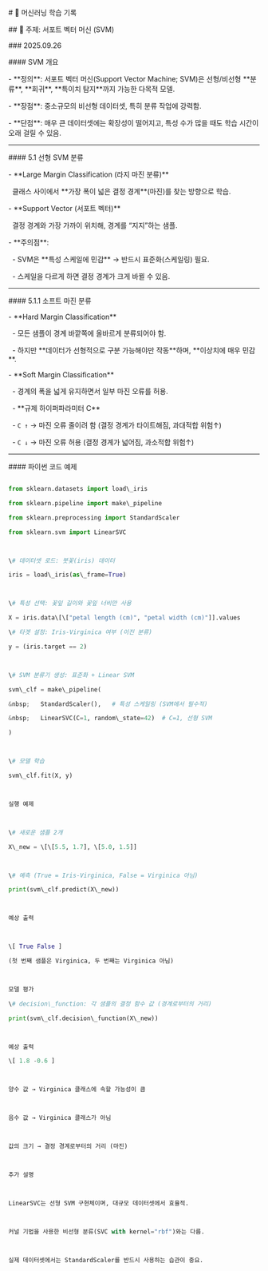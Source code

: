 \# 📘 머신러닝 학습 기록



\## 📌 주제: 서포트 벡터 머신 (SVM)



\### 2025.09.26



\#### SVM 개요

\- \*\*정의\*\*: 서포트 벡터 머신(Support Vector Machine; SVM)은 선형/비선형 \*\*분류\*\*, \*\*회귀\*\*, \*\*특이치 탐지\*\*까지 가능한 다목적 모델.

\- \*\*장점\*\*: 중소규모의 비선형 데이터셋, 특히 분류 작업에 강력함.

\- \*\*단점\*\*: 매우 큰 데이터셋에는 확장성이 떨어지고, 특성 수가 많을 때도 학습 시간이 오래 걸릴 수 있음.



---



\#### 5.1 선형 SVM 분류

\- \*\*Large Margin Classification (라지 마진 분류)\*\*  

&nbsp; 클래스 사이에서 \*\*가장 폭이 넓은 결정 경계\*\*(마진)를 찾는 방향으로 학습.

\- \*\*Support Vector (서포트 벡터)\*\*  

&nbsp; 결정 경계와 가장 가까이 위치해, 경계를 “지지”하는 샘플.

\- \*\*주의점\*\*:  

&nbsp; - SVM은 \*\*특성 스케일에 민감\*\* → 반드시 표준화(스케일링) 필요.  

&nbsp; - 스케일을 다르게 하면 결정 경계가 크게 바뀔 수 있음.



---



\#### 5.1.1 소프트 마진 분류

\- \*\*Hard Margin Classification\*\*  

&nbsp; - 모든 샘플이 경계 바깥쪽에 올바르게 분류되어야 함.  

&nbsp; - 하지만 \*\*데이터가 선형적으로 구분 가능해야만 작동\*\*하며, \*\*이상치에 매우 민감\*\*.  



\- \*\*Soft Margin Classification\*\*  

&nbsp; - 경계의 폭을 넓게 유지하면서 일부 마진 오류를 허용.  

&nbsp; - \*\*규제 하이퍼파라미터 C\*\*  

&nbsp;   - `C ↑` → 마진 오류 줄이려 함 (결정 경계가 타이트해짐, 과대적합 위험↑)  

&nbsp;   - `C ↓` → 마진 오류 허용 (결정 경계가 넓어짐, 과소적합 위험↑)  



---



\#### 파이썬 코드 예제

```python

from sklearn.datasets import load\_iris

from sklearn.pipeline import make\_pipeline

from sklearn.preprocessing import StandardScaler

from sklearn.svm import LinearSVC



\# 데이터셋 로드: 붓꽃(iris) 데이터

iris = load\_iris(as\_frame=True)



\# 특성 선택: 꽃잎 길이와 꽃잎 너비만 사용

X = iris.data\[\["petal length (cm)", "petal width (cm)"]].values

\# 타겟 설정: Iris-Virginica 여부 (이진 분류)

y = (iris.target == 2)



\# SVM 분류기 생성: 표준화 + Linear SVM

svm\_clf = make\_pipeline(

&nbsp;   StandardScaler(),   # 특성 스케일링 (SVM에서 필수적)

&nbsp;   LinearSVC(C=1, random\_state=42)  # C=1, 선형 SVM

)



\# 모델 학습

svm\_clf.fit(X, y)



실행 예제



\# 새로운 샘플 2개

X\_new = \[\[5.5, 1.7], \[5.0, 1.5]]



\# 예측 (True = Iris-Virginica, False = Virginica 아님)

print(svm\_clf.predict(X\_new))



예상 출력



\[ True False ]

(첫 번째 샘플은 Virginica, 두 번째는 Virginica 아님)



모델 평가

\# decision\_function: 각 샘플의 결정 함수 값 (경계로부터의 거리)

print(svm\_clf.decision\_function(X\_new))



예상 출력

\[ 1.8 -0.6 ]



양수 값 → Virginica 클래스에 속할 가능성이 큼



음수 값 → Virginica 클래스가 아님



값의 크기 → 결정 경계로부터의 거리 (마진)



추가 설명



LinearSVC는 선형 SVM 구현체이며, 대규모 데이터셋에서 효율적.



커널 기법을 사용한 비선형 분류(SVC with kernel="rbf")와는 다름.



실제 데이터셋에서는 StandardScaler를 반드시 사용하는 습관이 중요.

